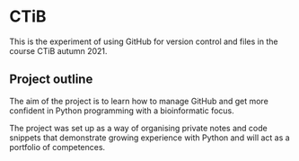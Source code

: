 # CTiB

This is the experiment of using GitHub for version control and files in
the course CTiB autumn 2021.

## Project outline
The aim of the project is to learn how to manage GitHub and get more
confident in Python programming with a bioinformatic focus.

The project was set up as a way of organising private notes and code
snippets that demonstrate growing experience with Python and will act
as a portfolio of competences.

